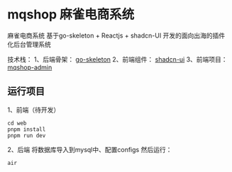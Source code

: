 # mqshop 麻雀电商系统
麻雀电商系统 基于go-skeleton + Reactjs + shadcn-UI 开发的面向出海的插件化后台管理系统

技术栈：
1、后端骨架：
[go-skeleton](https://github.com/MQEnergy/mqshop)
2、前端组件：
[shadcn-ui](https://github.com/shadcn-ui/ui) 
3、前端项目：
[mqshop-admin](https://github.com/MQEnergy/mqshop-admin) 


## 运行项目
1、前端（待开发）
```shell
cd web
pnpm install
pnpm run dev
```

2、后端
将数据库导入到mysql中、配置configs 然后运行：
```shell
air
```


